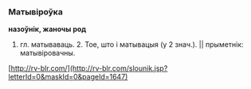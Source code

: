 ### Матывіроўка
**назоўнік, жаночы род**

1. гл. матываваць. 2. Тое, што і матывацыя (у 2 знач.). || прыметнік: матывіровачны.

<a rel="author">[http://rv-blr.com/](http://rv-blr.com/slounik.jsp?letterId=0&maskId=0&pageId=1647)</a>
